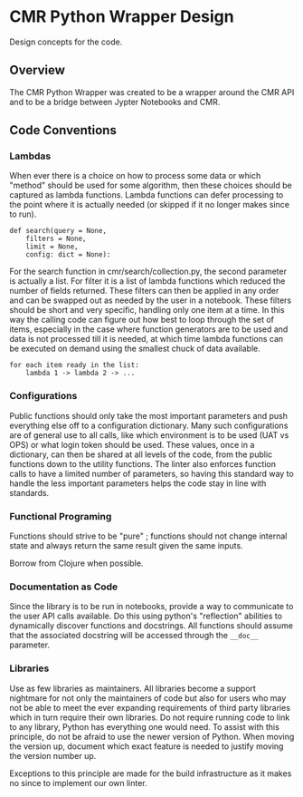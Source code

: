 # CMR Python Wrapper Design

Design concepts for the code.

## Overview

The CMR Python Wrapper was created to be a wrapper around the CMR API and to be a bridge between Jypter Notebooks and CMR.

## Code Conventions

### Lambdas
When ever there is a choice on how to process some data or which "method" should be used for some algorithm, then these choices should be captured as lambda functions. Lambda functions can defer processing to the point where it is actually needed (or skipped if it no longer makes since to run).

    def search(query = None,
    	filters = None,
		limit = None,
		config: dict = None):
		
For the search function in cmr/search/collection.py, the second parameter is actually a list. For filter it is a list of lambda functions which reduced the number of fields returned. These filters can then be applied in any order and can be swapped out as needed by the user in a notebook. These filters should be short and very specific, handling only one item at a time. In this way the calling code can figure out how best to loop through the set of items, especially in the case where function generators are to be used and data is not processed till it is needed, at which time lambda functions can be executed on demand using the smallest chuck of data available.

    for each item ready in the list:
        lambda 1 -> lambda 2 -> ...

### Configurations

Public functions should only take the most important parameters and push everything else off to a configuration dictionary. Many such configurations are of general use to all calls, like which environment is to be used (UAT vs OPS) or what login token should be used. These values, once in a dictionary, can then be shared at all levels of the code, from the public functions down to the utility functions. The linter also enforces function calls to have a limited number of parameters, so having this standard way to handle the less important parameters helps the code stay in line with standards.

### Functional Programing

Functions should strive to be "pure" ; functions should not change internal state and always return the same result given the same inputs.

Borrow from Clojure when possible.

### Documentation as Code

Since the library is to be run in notebooks, provide a way to communicate to the user API calls available. Do this using python's "reflection" abilities to dynamically discover functions and docstrings. All functions should assume that the associated docstring will be accessed through the `__doc__` parameter.

### Libraries

Use as few libraries as maintainers. All libraries become a support nightmare for not only the maintainers of code but also for users who may not be able to meet the ever expanding requirements of third party libraries which in turn require their own libraries. Do not require running code to link to any library, Python has everything one would need. To assist with this principle, do not be afraid to use the newer version of Python. When moving the version up, document which exact feature is needed to justify moving the version number up.

Exceptions to this principle are made for the build infrastructure as it makes no since to implement our own linter.